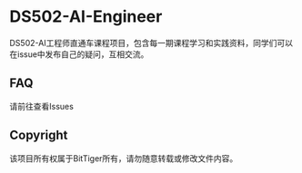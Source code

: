 # DS502-AI-Engineer
DS502-AI工程师直通车课程项目，包含每一期课程学习和实践资料，同学们可以在issue中发布自己的疑问，互相交流。

## FAQ
请前往查看Issues

## Copyright
该项目所有权属于BitTiger所有，请勿随意转载或修改文件内容。
